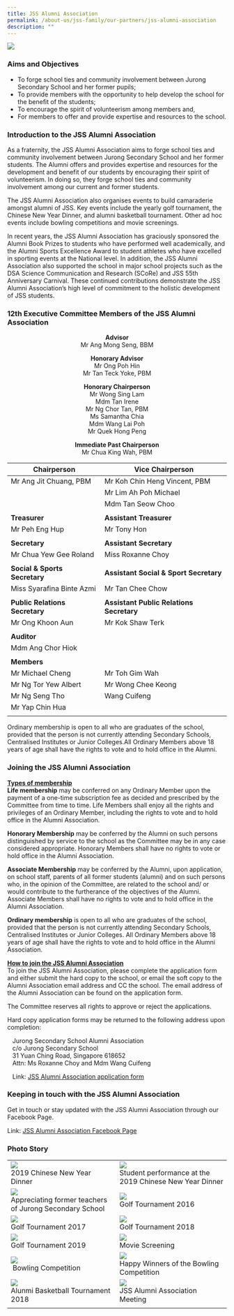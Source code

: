 ```yaml
---
title: JSS Alumni Association
permalink: /about-us/jss-family/our-partners/jss-alumni-association
description: ""
---
```

![](/images/JSS%20Alumni%202019.jpg)

### Aims and Objectives

* To forge school ties and community involvement between Jurong Secondary School and her former pupils;
* To provide members with the opportunity to help develop the school for the benefit of the students;
* To encourage the spirit of volunteerism among members and,
* For members to offer and provide expertise and resources to the school.

### Introduction to the JSS Alumni Association

As a fraternity, the JSS Alumni Association aims to forge school ties and community involvement between Jurong Secondary School and her former students. The Alumni offers and provides expertise and resources for the development and benefit of our students by encouraging their spirit of volunteerism. In doing so, they forge school ties and community involvement among our current and former students. 
  
The JSS Alumni Association also organises events to build camaraderie amongst alumni of JSS. Key events include the yearly golf tournament, the Chinese New Year Dinner, and alumni basketball tournament. Other ad hoc events include bowling competitions and movie screenings. 

In recent years, the JSS Alumni Association has graciously sponsored the Alumni Book Prizes to students who have performed well academically, and the Alumni Sports Excellence Award to student athletes who have excelled in sporting events at the National level. In addition, the JSS Alumni Association also supported the school in major school projects such as the DSA Science Communication and Research (SCoRe) and JSS 55th Anniversary Carnival. These continued contributions demonstrate the JSS Alumni Association’s high level of commitment to the holistic development of JSS students. 

### 12th Executive Committee Members of the JSS Alumni Association

<center> 
<strong> Advisor </strong> <br>
Mr Ang Mong Seng, BBM

<strong> Honorary Advisor  </strong> <br>
Mr Ong Poh Hin <br>
Mr Tan Teck Yoke, PBM

<strong> Honorary Chairperson  </strong> <br>
Mr Wong Sing Lam <br>
Mdm Tan Irene <br>
Mr Ng Chor Tan, PBM <br>
Ms Samantha Chia <br>
Mdm Wang Lai Poh <br>
Mr Quek Hong Peng

<strong> Immediate Past Chairperson </strong> <br>
Mr Chua King Wah, PBM

</center>
	
| **Chairperson** | **Vice Chairperson** |
|---|---|
| Mr Ang Jit Chuang, PBM | Mr Koh Chin Heng Vincent, PBM |
|  | Mr Lim Ah Poh Michael |
|  | Mdm Tan Seow Choo |
| | |
| **Treasurer** | **Assistant Treasurer** |
| Mr Peh Eng Hup | Mr Tony Hon |
| | |
| **Secretary** | **Assistant Secretary** |
| Mr Chua Yew Gee Roland | Miss Roxanne Choy |
| | |
| **Social & Sports Secretary** | **Assistant Social & Sport Secretary** |
| Miss Syarafina Binte Azmi | Mr Tan Chee Chow |
| | | 
| **Public Relations Secretary** | **Assistant Public Relations Secretary** |
| Mr Ong Khoon Aun | Mr Kok Shaw Terk |
| | |
| **Auditor** |   |
|  Mdm Ang Chor Hiok |   |
| | |
| **Members** |  |
| Mr Michael Cheng | Mr Toh Gim Wah |
| Mr Ng Tor Yew Albert | Mr Wong Chee Keong |
| Mr Ng Seng Tho | Wang Cuifeng |
|  Mr Yap Chin Hua |   |
| | |
	
Ordinary membership is open to all who are graduates of the school, provided that the person is not currently attending Secondary Schools, Centralised Institutes or Junior Colleges.All Ordinary Members above 18 years of age shall have the rights to vote and to hold office in the Alumni.  

### Joining the JSS Alumni Association

<u><strong> Types of membership </strong></u> <br>
**Life membership** may be conferred on any Ordinary Member upon the payment of a one-time subscription fee as decided and prescribed by the Committee from time to time. Life Members shall enjoy all the rights and privileges of an Ordinary Member, including the rights to vote and to hold office in the Alumni Association.

**Honorary Membership** may be conferred by the Alumni on such persons distinguished by service to the school as the Committee may be in any case considered appropriate. Honorary Members shall have no rights to vote or hold office in the Alumni Association.

**Associate Membership** may be conferred by the Alumni, upon application, on school staff, parents of all former students (alumni) and on such persons who, in the opinion of the Committee, are related to the school and/ or would contribute to the furtherance of the objectives of the Alumni. Associate Members shall have no rights to vote and to hold office in the Alumni Association.

**Ordinary membership** is open to all who are graduates of the school, provided that the person is not currently attending Secondary Schools, Centralised Institutes or Junior Colleges. All Ordinary Members above 18 years of age shall have the rights to vote and to hold office in the Alumni Association.

<u><strong> How to join the JSS Alumni Association </strong></u><br>
To join the JSS Alumni Association, please complete the application form and either submit the hard copy to the school, or email the soft copy to the Alumni Association email address and CC the school. The email address of the Alumni Association can be found on the application form. 

The Committee reserves all rights to approve or reject the applications.

Hard copy application forms may be returned to the following address upon completion:

   Jurong Secondary School Alumni Association <br>
   c/o Jurong Secondary School <br>
   31 Yuan Ching Road, Singapore 618652 <br>
   Attn: Ms Roxanne Choy and Mdm Wang Cuifeng

   Link: [JSS Alumni Association application form](https://jurongsec.moe.edu.sg/qql/slot/u184/Application_form_JSSAA%20.pdf) 

### Keeping in touch with the JSS Alumni Association

Get in touch or stay updated with the JSS Alumni Association through our Facebook Page.

Link: [JSS Alumni Association Facebook Page](https://www.facebook.com/Jurong-Secondary-School-Alumni-Association-171815156192778/) 

### Photo Story

|  |  |
| -------- | -------- |
| ![](/images/Alumni%201.jpg) <br> 2019 Chinese New Year Dinner | ![](/images/Alumni%202.jpg) <br> Student performance at the 2019 Chinese New Year Dinner | 
| ![](/images/Alumni%203.jpg) <br> Appreciating former teachers of Jurong Secondary School | ![](/images/Alumni%204.jpg) <br> Golf Tournament 2016 |
| ![](/images/Alumni%205.jpg) <br> Golf Tournament 2017 | ![](/images/Alumni%206.jpg) <br> Golf Tournament 2018 |
| ![](/images/Alumni%207.jpg) <br> Golf Tournament 2019 | ![](/images/Alumni%208.jpg) <br> Movie Screening | 
| ![](/images/Alumni%209.jpg) <br>  Bowling Competition | ![](/images/Alumni%2010.jpg) <bR> Happy Winners of the Bowling Competition |
| ![](/images/Alumni%2011.jpg) <br> Alunmi Basketball Tournament 2018 | ![](/images/Alumni%2012.jpg) <br> JSS Alumni Association Meeting| 
| | | 